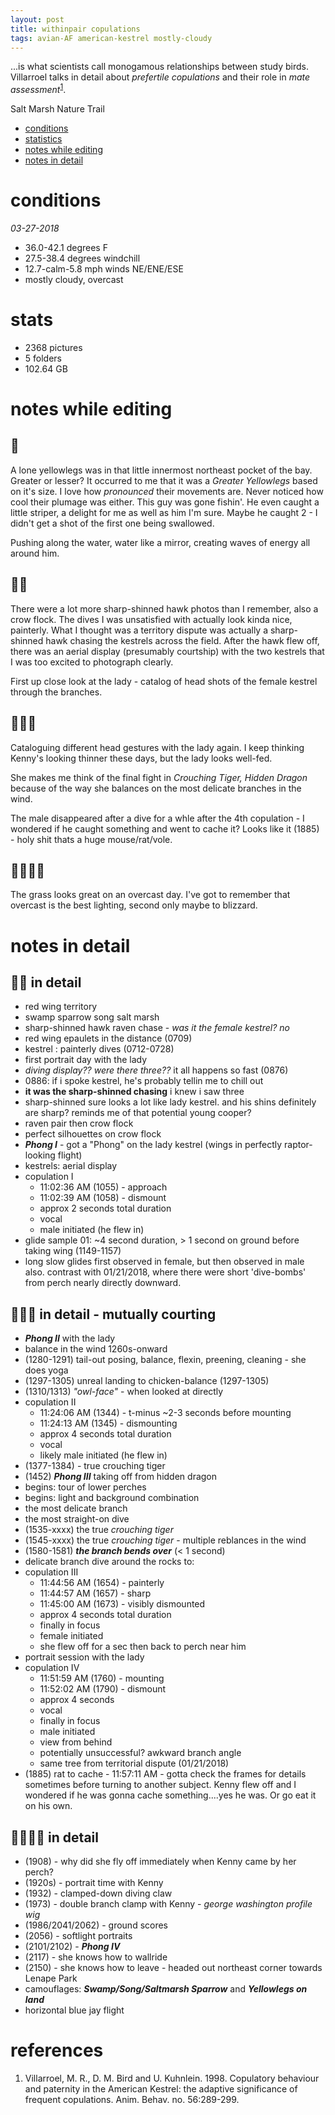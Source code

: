 ```yaml
---
layout: post
title: withinpair copulations
tags: avian-AF american-kestrel mostly-cloudy
---
```


...is what scientists call monogamous relationships between study birds. Villarroel talks in detail about _prefertile copulations_ and their role in _mate assessment_<sup>[1](#references)</sup>.

Salt Marsh Nature Trail

- [conditions](#conditions)
- [statistics](#stats)
- [notes while editing](#notes-while-editing)
- [notes in detail](#notes-in-detail)

# conditions

_03-27-2018_

- 36.0-42.1 degrees F
- 27.5-38.4 degrees windchill
- 12.7-calm-5.8 mph winds NE/ENE/ESE
- mostly cloudy, overcast

# stats

- 2368 pictures
- 5 folders
- 102.64 GB


# notes while editing

## 📁

A lone yellowlegs was in that little innermost northeast pocket of the bay. Greater or lesser? It occurred to me that it was a _Greater Yellowlegs_ based on it's size. I love how _pronounced_ their movements are. Never noticed how cool their plumage was either. This guy was gone fishin'. He even caught a little striper, a delight for me as well as him I'm sure. Maybe he caught 2 - I didn't get a shot of the first one being swallowed.

Pushing along the water, water like a mirror, creating waves of energy all around him.



## 📁📁

There were a lot more sharp-shinned hawk photos than I remember, also a crow flock. The dives I was unsatisfied with actually look kinda nice, painterly. What I thought was a territory dispute was actually a sharp-shinned hawk chasing the kestrels across the field. After the hawk flew off, there was an aerial display (presumably courtship) with the two kestrels that I was too excited to photograph clearly. 

First up close look at the lady - catalog of head shots of the female kestrel through the branches.

## 📁📁📁

Cataloguing different head gestures with the lady again. I keep thinking Kenny's looking thinner these days, but the lady looks well-fed.

She makes me think of the final fight in _Crouching Tiger, Hidden Dragon_ because of the way she balances on the most delicate branches in the wind.

The male disappeared after a dive for a whle after the 4th copulation - I wondered if he caught something and went to cache it? Looks like it (1885) - holy shit thats a huge mouse/rat/vole.

## 📁📁📁📁

The grass looks great on an overcast day. I've got to remember that overcast is the best lighting, second only maybe to blizzard.

# notes in detail

## 📁📁 in detail

- red wing territory
- swamp sparrow song salt marsh
- sharp-shinned hawk raven chase - _was it the female kestrel?_ _no_
- red wing epaulets in the distance (0709)
- kestrel : painterly dives (0712-0728)
- first portrait day with the lady
- _diving display?? were there three??_ it all happens so fast (0876)
- 0886: if i spoke kestrel, he's probably tellin me to chill out
- **it was the sharp-shinned chasing** i knew i saw three
- sharp-shinned sure looks a lot like lady kestrel. and his shins definitely are sharp? reminds me of that potential young cooper? 
- raven pair then crow flock 
- perfect silhouettes on crow flock
- **_Phong I_** - got a "Phong" on the lady kestrel (wings in perfectly raptor-looking flight)
- kestrels: aerial display
- copulation I
	- 11:02:36 AM (1055) - approach
	- 11:02:39 AM (1058) - dismount
	- approx 2 seconds total duration
	- vocal
	- male initiated (he flew in)
- glide sample 01: ~4 second duration, > 1 second on ground before taking wing (1149-1157)
- long slow glides first observed in female, but then observed in male also. contrast with 01/21/2018, where there were short 'dive-bombs' from perch nearly directly downward.


## 📁📁📁 in detail - mutually courting 

- **_Phong II_** with the lady
- balance in the wind 1260s-onward
- (1280-1291) tail-out posing, balance, flexin, preening, cleaning - she does yoga
- (1297-1305) unreal landing to chicken-balance (1297-1305)
- (1310/1313) _"owl-face"_ - when looked at directly
- copulation II
	- 11:24:06 AM (1344) - t-minus ~2-3 seconds before mounting
	- 11:24:13 AM (1345) - dismounting
	- approx 4 seconds total duration
	- vocal
	- likely male initiated (he flew in)
- (1377-1384) - true crouching tiger	
- (1452) **_Phong III_** taking off from hidden dragon
- begins: tour of lower perches
- begins: light and background combination
- the most delicate branch
- the most straight-on dive
- (1535-xxxx) the true _crouching tiger_
- (1545-xxxx) the true _crouching tiger_ - multiple reblances in the wind
- (1580-1581) **_the branch bends over_** (< 1 second)
- delicate branch dive around the rocks to:
- copulation III 
	- 11:44:56 AM (1654) - painterly
	- 11:44:57 AM (1657) - sharp 
	- 11:45:00 AM (1673) - visibly dismounted
	- approx 4 seconds total duration
	- finally in focus	
	- female initiated
	- she flew off for a sec then back to perch near him
- portrait session with the lady
- copulation IV
	- 11:51:59 AM (1760) - mounting
	- 11:52:02 AM (1790) - dismount
	- approx 4 seconds	
	- vocal
	- finally in focus
	- male initiated
	- view from behind
	- potentially unsuccessful? awkward branch angle
	- same tree from territorial dispute (01/21/2018)
- (1885) rat to cache - 11:57:11 AM - gotta check the frames for details sometimes before turning to another subject. Kenny flew off and I wondered if he was gonna cache something....yes he was. Or go eat it on his own.


## 📁📁📁📁 in detail

- (1908) - why did she fly off immediately when Kenny came by her perch? 
- (1920s) - portrait time with Kenny
- (1932) - clamped-down diving claw
- (1973) - double branch clamp with Kenny - _george washington profile wig_
- (1986/2041/2062) - ground scores
- (2056) - softlight portraits
- (2101/2102) - **_Phong IV_**
- (2117) - she knows how to wallride
- (2150) - she knows how to leave - headed out northeast corner towards Lenape Park
- camouflages: **_Swamp/Song/Saltmarsh Sparrow_** and **_Yellowlegs on land_**
- horizontal blue jay flight

# references

1. Villarroel, M. R., D. M. Bird and U. Kuhnlein. 1998. Copulatory behaviour and paternity in the American Kestrel: the adaptive significance of frequent copulations. Anim. Behav. no. 56:289-299.
